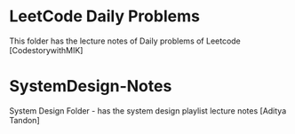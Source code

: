# LeetCode Daily Problems

This folder has the lecture notes of Daily problems of Leetcode [CodestorywithMIK]

# SystemDesign-Notes

System Design Folder - has the system design playlist lecture notes [Aditya Tandon]
